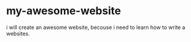 # my-awesome-website

i will create an awesome website, becouse i need to learn how to write a websites.
